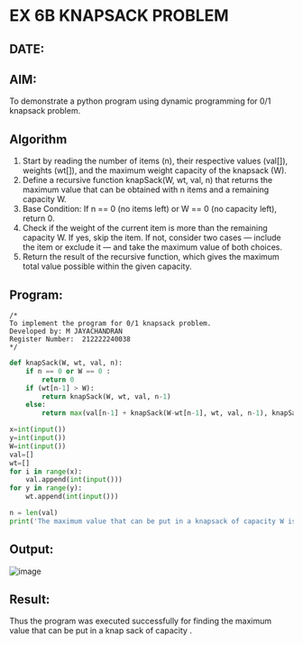 # EX 6B KNAPSACK PROBLEM
## DATE:
## AIM:
To demonstrate a python program using dynamic programming for 0/1 knapsack problem.



## Algorithm
1. Start by reading the number of items (n), their respective values (val[]), weights (wt[]), and the maximum weight capacity of the knapsack (W).
2. Define a recursive function knapSack(W, wt, val, n) that returns the maximum value that can be obtained with n items and a remaining capacity W.
3. Base Condition: If n == 0 (no items left) or W == 0 (no capacity left), return 0.
4. Check if the weight of the current item is more than the remaining capacity W. If yes, skip the item. If not, consider two cases — include the item or exclude       it — and take the maximum value of both choices. 
5. Return the result of the recursive function, which gives the maximum total value possible within the given capacity.   

## Program:

```
/*
To implement the program for 0/1 knapsack problem.
Developed by: M JAYACHANDRAN
Register Number:  212222240038
*/
```

```python
def knapSack(W, wt, val, n):
    if n == 0 or W == 0 :
        return 0
    if (wt[n-1] > W):
        return knapSack(W, wt, val, n-1)
    else:
        return max(val[n-1] + knapSack(W-wt[n-1], wt, val, n-1), knapSack(W, wt, val, n-1))

x=int(input())
y=int(input())
W=int(input())
val=[]
wt=[]
for i in range(x):
    val.append(int(input()))
for y in range(y):
    wt.append(int(input()))

n = len(val)
print('The maximum value that can be put in a knapsack of capacity W is: ',knapSack(W, wt, val, n))
```

## Output:

![image](https://github.com/user-attachments/assets/b682abc8-8f1c-4a18-9a3d-2b0bc582c99a)



## Result:
Thus the program was executed successfully for finding the maximum value that can be put in a knap sack of capacity .
